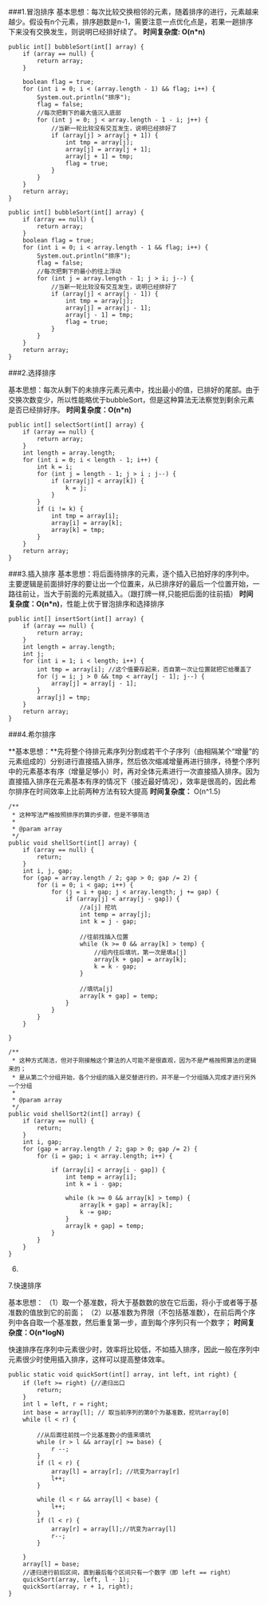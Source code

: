 ###1.冒泡排序
基本思想：每次比较交换相邻的元素，随着排序的进行，元素越来越少。假设有n个元素，排序趟数是n-1，需要注意一点优化点是，若果一趟排序下来没有交换发生，则说明已经排好续了。
**时间复杂度: O(n*n)**

```
public int[] bubbleSort(int[] array) {
    if (array == null) {
        return array;
    }

    boolean flag = true;
    for (int i = 0; i < (array.length - 1) && flag; i++) {
        System.out.println("排序");
        flag = false;
        //每次把剩下的最大值沉入底部
        for (int j = 0; j < array.length - 1 - i; j++) {
            //当新一轮比较没有交互发生，说明已经排好了
            if (array[j] > array[j + 1]) {
                int tmp = array[j];
                array[j] = array[j + 1];
                array[j + 1] = tmp;
                flag = true;
            }
        }
    }
    return array;
}

public int[] bubbleSort(int[] array) {
    if (array == null) {
        return array;
    }
    boolean flag = true;
    for (int i = 0; i < array.length - 1 && flag; i++) {
        System.out.println("排序");
        flag = false;
        //每次把剩下的最小的往上浮动
        for (int j = array.length - 1; j > i; j--) {
            //当新一轮比较没有交互发生，说明已经排好了
            if (array[j] < array[j - 1]) {
                int tmp = array[j];
                array[j] = array[j - 1];
                array[j - 1] = tmp;
                flag = true;
            }
        }
    }
    return array;
}
```

###2.选择排序

基本思想：每次从剩下的未排序元素元素中，找出最小的值，已排好的尾部。由于交换次数变少，所以性能略优于bubbleSort，但是这种算法无法察觉到剩余元素是否已经排好序。
**时间复杂度：O(n*n)**

```
public int[] selectSort(int[] array) {
    if (array == null) {
        return array;
    }
    int length = array.length;
    for (int i = 0; i < length - 1; i++) {
        int k = i;
        for (int j = length - 1; j > i ; j--) {
            if (array[j] < array[k]) {
                k = j;
            }
        }
        if (i != k) {
            int tmp = array[i];
            array[i] = array[k];
            array[k] = tmp;
        }
    }
    return array;
}
```

###3.插入排序
基本思想：将后面待排序的元素，逐个插入已拍好序的序列中。主要逻辑是前面排好序的要让出一个位置来，从已排序好的最后一个位置开始，一路往前让，当大于前面的元素就插入。（跟打牌一样,只能把后面的往前插）
**时间复杂度：O(n*n)**，性能上优于冒泡排序和选择排序
```
public int[] insertSort(int[] array) {
    if (array == null) {
        return array;
    }
    int length = array.length;
    int j;
    for (int i = 1; i < length; i++) {
        int tmp = array[i]; //这个值要存起来，否自第一次让位置就把它给覆盖了
        for (j = i; j > 0 && tmp < array[j - 1]; j--) {
            array[j] = array[j - 1];
        }
        array[j] = tmp;
    }
    return array;
}
```
###4.希尔排序

**基本思想：**先将整个待排元素序列分割成若干个子序列（由相隔某个“增量”的元素组成的）分别进行直接插入排序，然后依次缩减增量再进行排序，待整个序列中的元素基本有序（增量足够小）时，再对全体元素进行一次直接插入排序。因为直接插入排序在元素基本有序的情况下（接近最好情况），效率是很高的，因此希尔排序在时间效率上比前两种方法有较大提高
**时间复杂度：** O(n^1.5)
```
/**
 * 这种写法严格按照排序的算的步骤，但是不够简洁
 *
 * @param array
 */
public void shellSort(int[] array) {
    if (array == null) {
        return;
    }
    int i, j, gap;
    for (gap = array.length / 2; gap > 0; gap /= 2) {
        for (i = 0; i < gap; i++) {
            for (j = i + gap; j < array.length; j += gap) {
                if (array[j] < array[j - gap]) {
                    //a[j] 挖坑
                    int temp = array[j];
                    int k = j - gap;

                    //往前找插入位置
                    while (k >= 0 && array[k] > temp) {
                        //组内往后填坑，第一次是填a[j]
                        array[k + gap] = array[k];
                        k = k - gap;
                    }

                    //填坑a[j]
                    array[k + gap] = temp;
                }
            }
        }
    }

}

/**
 * 这种方式简洁，但对于刚接触这个算法的人可能不是很直观，因为不是严格按照算法的逻辑来的；
 * 是从第二个分组开始，各个分组的插入是交替进行的，并不是一个分组插入完成才进行另外一个分组
 *
 * @param array
 */
public void shellSort2(int[] array) {
    if (array == null) {
        return;
    }
    int i, gap;
    for (gap = array.length / 2; gap > 0; gap /= 2) {
        for (i = gap; i < array.length; i++) {

            if (array[i] < array[i - gap]) {
                int temp = array[i];
                int k = i - gap;

                while (k >= 0 && array[k] > temp) {
                    array[k + gap] = array[k];
                    k -= gap;
                }
                array[k + gap] = temp;
            }
        }
    }
}
```

6.

7.快速排序

基本思想：
（1）取一个基准数，将大于基数数的放在它后面，将小于或者等于基准数的值放到它的前面；
（2）以基准数为界限（不包括基准数），在前后两个序列中各自取一个基准数，然后重复第一步，直到每个序列只有一个数字；
**时间复杂度：O(n*logN)**

快速排序在序列中元素很少时，效率将比较低，不如插入排序，因此一般在序列中元素很少时使用插入排序，这样可以提高整体效率。

```
public static void quickSort(int[] array, int left, int right) {
    if (left >= right) {//递归出口
        return; 
    }
    int l = left, r = right;
    int base = array[l]; // 取当前序列的第0个为基准数，挖坑array[0]
    while (l < r) {

        //从后面往前找一个比基准数小的值来填坑
        while (r > l && array[r] >= base) {
            r --;
        }
        if (l < r) {
            array[l] = array[r]; //坑变为array[r]
            l++;
        }

        while (l < r && array[l] < base) {
            l++;
        }
        if (l < r) {
            array[r] = array[l];//坑变为array[l]
            r--;
        }

    }
    array[l] = base;
    //递归进行前后区间，直到最后每个区间只有一个数字（即 left == right）
    quickSort(array, left, l - 1); 
    quickSort(array, r + 1, right);
}
```
